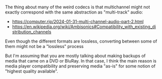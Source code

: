 The thing about many of the weird codecs is that multichannel might not exactly correspond with the same abstraction as "multi-track" audio:

- https://computer.rip/2024-01-31-multi-channel-audio-part-2.html
- https://en.wikipedia.org/wiki/Ambisonics#Compatibility_with_existing_distribution_channels

Even though the different formats are lossless, converting between some of them might not be a "lossless" process

But I'm assuming that you are mostly talking about making backups of media that came on a DVD or BluRay. In that case, I think the main reason is media player compatibility and preserving media "as-is" for some notion of "highest quality available".
